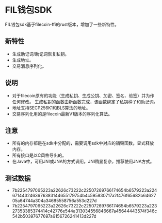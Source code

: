 # FIL钱包SDK  
FIL钱包sdk基于filecoin-ffi的rust版本，增加了一些新特性。

## 新特性
* 生成助记词/助记词恢复私钥。 
* 生成地址。
* 交易消息序列化。

## 说明
* 对于filecoin原有的功能（生成私钥、生成公钥、加密、签名、验签）并为作任何修改。  生成私钥的函数由新函数完成，该函数绑定了私钥种子和助记词。
* 地址支持SECP256K1和BLS算法的地址。  
* 交易序列化用的是filecoin最新V1版本的序列化算法。 

## 注意
* 所有的内存都是在sdk中分配的，需要调用sdk中对应的销毁函数，显式释放内存。
* 所有接口是以C风格导出的。
* 在Java中，可用JNI或JNA的方式调用，JNI稍显复杂，推荐使用JNA方式。

## 测试数据  
* 7b2254797065223a22626c73222c22507269766174654b6579223a2246714432463676383144655179754b4c595830717a2f476f65682b6462705a64744a304a34685558756a553d227d    
* 7b2254797065223a22626c73222c22507269766174654b6579223a22327353385374414c42776e544a313034556846667a45644443574f346c542b50397677697a6156726241413d227d    

